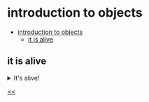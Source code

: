 # introduction to objects

- [introduction to objects](#introduction-to-objects)
  - [it is alive](#it-is-alive)
 
## it is alive
<details>
<summary>It's alive!</summary>

### description
Create an object named `robot` with the following properties:

* `model` with the value `"RX9000"`
* `year` with the value `2024`
* `canDance` with the value `true`.

### examples
**Sample Input 1:**
```
```

**Sample Output 1:**
```
RX9000
2024
true
```

### solution
[robot.js](./robot.js)

</details>

[<<](../../../README.md)
<!--
:%s/\(Sample \(Input\|Output\) \d:\)\n\(.*\)/```\r\r**\1**\r```\3/gc
-->
